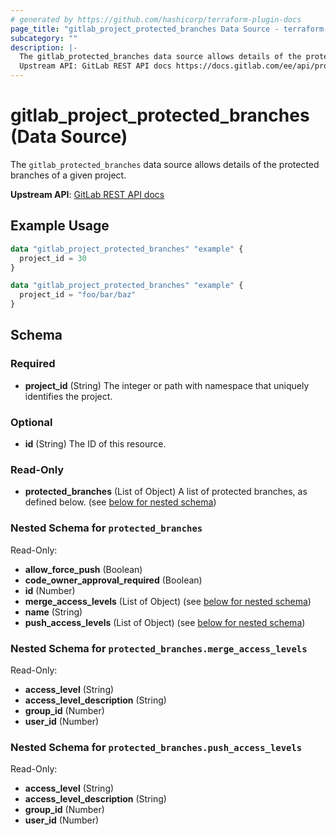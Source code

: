 ```yaml
---
# generated by https://github.com/hashicorp/terraform-plugin-docs
page_title: "gitlab_project_protected_branches Data Source - terraform-provider-gitlab"
subcategory: ""
description: |-
  The gitlab_protected_branches data source allows details of the protected branches of a given project.
  Upstream API: GitLab REST API docs https://docs.gitlab.com/ee/api/protected_branches.html#list-protected-branches
---
```


# gitlab_project_protected_branches (Data Source)

The `gitlab_protected_branches` data source allows details of the protected branches of a given project.

**Upstream API**: [GitLab REST API docs](https://docs.gitlab.com/ee/api/protected_branches.html#list-protected-branches)

## Example Usage

```terraform
data "gitlab_project_protected_branches" "example" {
  project_id = 30
}

data "gitlab_project_protected_branches" "example" {
  project_id = "foo/bar/baz"
}
```

<!-- schema generated by tfplugindocs -->
## Schema

### Required

- **project_id** (String) The integer or path with namespace that uniquely identifies the project.

### Optional

- **id** (String) The ID of this resource.

### Read-Only

- **protected_branches** (List of Object) A list of protected branches, as defined below. (see [below for nested schema](#nestedatt--protected_branches))

<a id="nestedatt--protected_branches"></a>
### Nested Schema for `protected_branches`

Read-Only:

- **allow_force_push** (Boolean)
- **code_owner_approval_required** (Boolean)
- **id** (Number)
- **merge_access_levels** (List of Object) (see [below for nested schema](#nestedobjatt--protected_branches--merge_access_levels))
- **name** (String)
- **push_access_levels** (List of Object) (see [below for nested schema](#nestedobjatt--protected_branches--push_access_levels))

<a id="nestedobjatt--protected_branches--merge_access_levels"></a>
### Nested Schema for `protected_branches.merge_access_levels`

Read-Only:

- **access_level** (String)
- **access_level_description** (String)
- **group_id** (Number)
- **user_id** (Number)


<a id="nestedobjatt--protected_branches--push_access_levels"></a>
### Nested Schema for `protected_branches.push_access_levels`

Read-Only:

- **access_level** (String)
- **access_level_description** (String)
- **group_id** (Number)
- **user_id** (Number)



